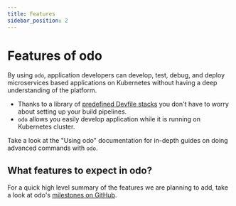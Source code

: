 ```yaml
---
title: Features
sidebar_position: 2
---
```


# Features of odo

By using `odo`, application developers can develop, test, debug, and deploy microservices based applications on Kubernetes without having a deep understanding of the platform.


- Thanks to a library of [predefined Devfile stacks](https://registry.devfile.io/viewer) you don't have to worry about setting up your build pipelines.
- `odo` allows you easily develop application while it is running on Kubernetes cluster. 


Take a look at the "Using odo" documentation for in-depth guides on doing advanced commands with `odo`.

## What features to expect in odo?

For a quick high level summary of the features we are planning to add, take a look at odo's [milestones on GitHub](https://github.com/redhat-developer/odo/milestones).
